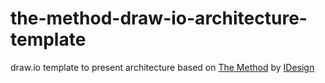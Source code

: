 # the-method-draw-io-architecture-template
draw.io template to present architecture based on [The Method](https://rightingsoftware.org/) by [IDesign](http://www.idesign.net/)


